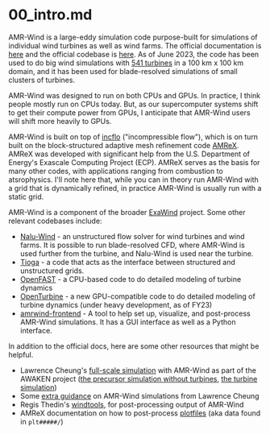 # 00_intro.md
AMR-Wind is a large-eddy simulation code purpose-built for simulations of individual wind turbines as well as wind farms. The official documentation is [here](https://exawind.github.io/amr-wind/) and the official codebase is [here](https://github.com/Exawind/amr-wind). As of June 2023, the code has been used to do big wind simulations with [541 turbines](https://iopscience.iop.org/article/10.1088/1742-6596/2505/1/012023/meta) in a 100 km x 100 km domain, and it has been used for blade-resolved simulations of small clusters of turbines. 

AMR-Wind was designed to run on both CPUs and GPUs. In practice, I think people mostly run on CPUs today. But, as our supercomputer systems shift to get their compute power from GPUs, I anticipate that AMR-Wind users will shift more heavily to GPUs.

AMR-Wind is built on top of [incflo](https://github.com/AMReX-Codes/incflo) ("incompressible flow"), which is on turn built on the block-structured adaptive mesh refinement code [AMReX](https://amrex-codes.github.io/amrex/). AMReX was developed with significant help from the U.S. Department of Energy's Exascale Computing Project (ECP). AMReX serves as the basis for many other codes, with applications ranging from combustion to atsrophysics. I'll note here that, while you can in theory run AMR-Wind with a grid that is dynamically refined, in practice AMR-Wind is usually run with a static grid. 

AMR-Wind is a component of the broader [ExaWind](https://github.com/Exawind) project. Some other relevant codebases include:
* [Nalu-Wind](https://github.com/Exawind/nalu-wind) - an unstructured flow solver for wind turbines and wind farms. It is possible to run blade-resolved CFD, where AMR-Wind is used further from the turbine, and Nalu-Wind is used near the turbine.
* [Tioga](https://github.com/Exawind/tioga) - a code that acts as the interface between structured and unstructured grids.
* [OpenFAST](https://github.com/OpenFAST/openfast) - a CPU-based code to do detailed modeling of turbine dynamics
* [OpenTurbine](https://github.com/Exawind/openturbine) - a new GPU-compatible code to do detailed modeling of turbine dynamics (under heavy development, as of FY23)
* [amrwind-frontend](https://github.com/lawrenceccheung/amrwind-frontend) - A tool to help set up, visualize, and post-process AMR-Wind simulations. It has a GUI interface as well as a Python interface.

In addition to the official docs, here are some other resources that might be helpful.
* Lawrence Cheung's [full-scale simulation](https://github.com/lawrenceccheung/AWAKEN_summit_setup/tree/main/UnstableABL_farmrun1) with AMR-Wind as part of the AWAKEN project ([the precursor simulation without turbines](https://github.com/lawrenceccheung/AWAKEN_summit_setup/blob/main/UnstableABL_farmrun1/UnstableABL_precursor2.inp), [the turbine simulation](https://github.com/lawrenceccheung/AWAKEN_summit_setup/blob/main/UnstableABL_farmrun1/UnstableABL_farmrun1.inp))
* Some [extra guidance](https://github.com/lawrenceccheung/amrwind-frontend/blob/afbc1dd284095ee869ba8a9cd3760fdf8b08ca82/docs/openfast_turbine.md) on AMR-Wind simulations from Lawrence Cheung
* Regis Thedin's [windtools](https://github.com/rthedin/windtools/blob/master/windtools/amrwind/post_processing.py), for post-processing output of AMR-Wind
* AMReX documentation on how to post-process [plotfiles](https://amrex-codes.github.io/amrex/docs_html/Visualization_Chapter.html) (aka data found in `plt#####/`)
